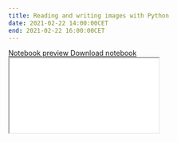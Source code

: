 ```yaml
---
title: Reading and writing images with Python
date: 2021-02-22 14:00:00CET
end: 2021-02-22 16:00:00CET
---
```



<a class="btn btn-primary" role="button" data-toggle="collapse" href="#notebook_rendered" aria-expanded="false" aria-controls="notebook_rendered">
  Notebook preview
</a>
<a class="btn btn-primary" role="button" href="https://github.com/IES-HelmholtzZentrumMunchen/single-cell-analysis-course-2021/blob/master/notebooks/01_image_io.ipynb">
  Download notebook
</a>

<div class="collapse" id="notebook_rendered">
  <div class="embed-responsive embed-responsive-4by3">
    <iframe class="embed-responsive-item" title="Jupyter notebook" src="{{'/notebooks/01_image_io.html' | prepend: site.url }}">
  </div>
</div>
